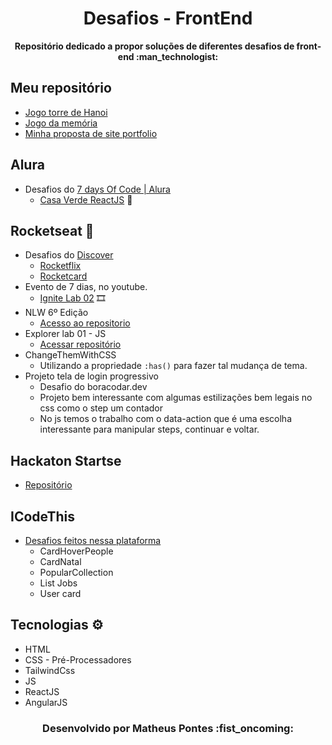 <h1 align="center">Desafios - FrontEnd</h1>
<p align="center"><strong>Repositório dedicado a propor soluções de diferentes desafios de front-end :man_technologist:</strong></p> 

## Meu repositório
- [Jogo torre de Hanoi](https://github.com/Matheus-Pontes/JogoTorreDeHanoi)
- [Jogo da memória](https://github.com/Matheus-Pontes/Memory-Game) 
- [Minha proposta de site portfolio](https://github.com/Matheus-Pontes/Portfolio)

## Alura
- Desafios do [7 days Of Code | Alura](https://7daysofcode.io/)
  - [Casa Verde ReactJS](https://github.com/Matheus-Pontes/CasaVerde-React) :leaves:

## Rocketseat :rocket: 
- Desafios do [Discover](https://app.rocketseat.com.br/discover) 
  - [Rocketflix](https://github.com/Matheus-Pontes/Desafios-FrontEnd/tree/main/RocketFlix)
  - [Rocketcard](https://github.com/Matheus-Pontes/Desafios-FrontEnd/tree/main/RocketCard)
- Evento de 7 dias, no youtube.
  - [Ignite Lab 02](https://github.com/Matheus-Pontes/IgniteLab-02) :film_strip:
- NLW 6º Edição
  - [Acesso ao repositorio](https://github.com/Matheus-Pontes/LetMeaAsk)
- Explorer lab 01 - JS
  - [Acessar repositório](https://github.com/Matheus-Pontes/ExplorerLab01)
- ChangeThemWithCSS
  - Utilizando a propriedade ` :has() ` para fazer tal mudança de tema.
- Projeto tela de login progressivo
  - Desafio do boracodar.dev
  - Projeto bem interessante com algumas estilizações bem legais no css como o step um contador
  - No js temos o trabalho com o data-action que é uma escolha interessante para manipular steps, continuar e voltar.   

## Hackaton Startse
- [Repositório](https://github.com/Matheus-Pontes/HackatonStartSe)

## ICodeThis
- [Desafios feitos nessa plataforma](https://www.icodethis.com/)
  - CardHoverPeople
  - CardNatal
  - PopularCollection
  - List Jobs
  - User card

## Tecnologias :gear: 
- HTML
- CSS - Pré-Processadores
- TailwindCss
- JS
- ReactJS
- AngularJS

<h3 align="center"> Desenvolvido por Matheus Pontes :fist_oncoming:</h3> 
